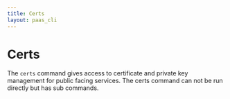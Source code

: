 ```yaml
---
title: Certs
layout: paas_cli
---
```


# Certs

The `certs` command gives access to certificate and private key management for public facing services. The certs command can not be run directly but has sub commands.
